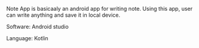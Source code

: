 Note App is basicaaly an android app for writing note. Using this app, user can write anything and save it in local device.

Software: Android studio

Language: Kotlin
